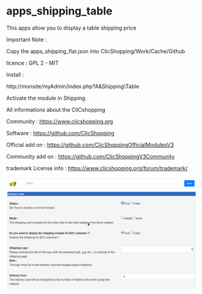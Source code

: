 # apps_shipping_table

This apps allow you to display a table shipping price


Important Note :

Copy the apps_shipping_flat.json into ClicShopping/Work/Cache/Github

licence  : GPL 2 - MIT

Install :

http://monsite/myAdmin/index.php?A&Shipping\Table

Activate the module in Shipping

All informations about the CliCshopping

 Community : https://www.clicshopping.org

 Software : https://github.com/ClicShopping

 Official add on : https://github.com/ClicShoppingOfficialModulesV3

 Community add on : https://github.com/ClicShoppingV3Community

 trademark License info : https://www.clicshopping.org/forum/trademark/ 
 
![image](https://github.com/ClicShoppingOfficialModulesV3/apps_shipping_table/blob/master/ModuleInfosJson/table.png)


